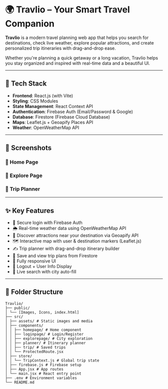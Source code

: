 # 🌍 Travlio – Your Smart Travel Companion

**Travlio** is a modern travel planning web app that helps you search for destinations, check live weather, explore popular attractions, and create personalized trip itineraries with drag-and-drop ease.

Whether you're planning a quick getaway or a long vacation, Travlio helps you stay organized and inspired with real-time data and a beautiful UI.

---

## 🚀 Tech Stack

- **Frontend**: React.js (with Vite)
- **Styling**: CSS Modules
- **State Management**: React Context API
- **Authentication**: Firebase Auth (Email/Password & Google)
- **Database**: Firestore (Firebase Cloud Database)
- **Maps**: Leaflet.js + Geoapify Places API
- **Weather**: OpenWeatherMap API

---

## 📸 Screenshots

### 🔹 Home Page  


### 🔹 Explore Page  


### 🔹 Trip Planner  


---

## ✨ Key Features

- 🔐 Secure login with Firebase Auth
- 🌦️ Real-time weather data using OpenWeatherMap API
- 📍 Discover attractions near your destination via Geoapify API
- 🗺️ Interactive map with user & destination markers (Leaflet.js)
- ✍️ Trip planner with drag-and-drop itinerary builder
- 📂 Save and view trip plans from Firestore
- 📱 Fully responsive UI
- 💨 Logout + User Info Display
- 🔄 Live search with city auto-fill

---

## 📁 Folder Structure
```
Travlio/
├── public/
│ └── [Images, Icons, index.html]
├── src/
│ ├── assets/ # Static images and media
│ ├── components/
│ │ ├── homepage/ # Home component
│ │ ├── loginpage/ # Login/Register
│ │ ├── explorepage/ # City exploration
│ │ ├── planner/ # Itinerary planner
│ │ ├── trip/ # Saved trips
│ │ └── ProtectedRoute.jsx
│ ├── store/
│ │ └── TripContext.js # Global trip state
│ ├── firebase.js # Firebase setup
│ ├── App.jsx # App routes
│ └── main.jsx # React entry point
├── .env # Environment variables
└── README.md
```


